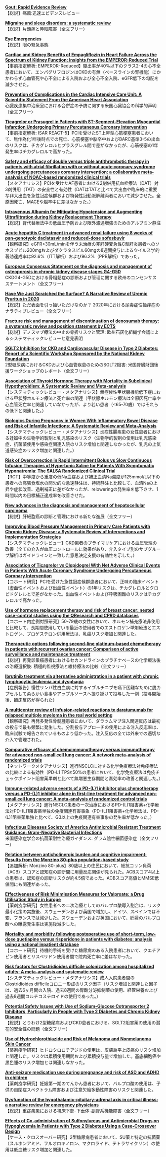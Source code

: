 [**Gout: Rapid Evidence Review**](https://pubmed.ncbi.nlm.nih.gov/33118789/)  
【総説】痛風:迅速エビデンスレビュー

[**Migraine and sleep disorders: a systematic review**](https://pubmed.ncbi.nlm.nih.gov/33109076/)  
【総説】片頭痛と睡眠障害（全文フリー）

[**Eye Emergencies**](https://pubmed.ncbi.nlm.nih.gov/33118787/)  
【総説】眼の緊急事態

[**Cardiac and Kidney Benefits of Empagliflozin in Heart Failure Across the Spectrum of Kidney Function: Insights from the EMPEROR-Reduced Trial**](https://pubmed.ncbi.nlm.nih.gov/33095032/)  
【事前指定解析: EMPEROR-Reduced】駆出率が40%以下のクラス2-4の心不全患者において、エンパグリフロジンはCKDの有無（ベースラインの腎機能）にかかわらず心血管死や心不全による入院および全心不全入院、eGFR低下の勾配を減少させた。

[**Prevention of Complications in the Cardiac Intensive Care Unit: A Scientific Statement From the American Heart Association**](https://pubmed.ncbi.nlm.nih.gov/33115261/)  
心臓疾患集中治療室における合併症の予防に関する米国心臓協会の科学的声明（全文フリー）

[**Ticagrelor or Prasugrel in Patients with ST-Segment-Elevation Myocardial Infarction Undergoing Primary Percutaneous Coronary Intervention**](https://pubmed.ncbi.nlm.nih.gov/33115278/)  
【事前指定解析: ISAR REACT-5】PCIを受けたST上昇型心筋梗塞患者において、無作為化1年後時点での死亡、心筋梗塞や脳卒中およびBARC基準3-5の出血のリスクは、チカグレロルとプラスグレル間で差がなかったが、心筋梗塞の1年発生率はチカグレロルで高かった。

[**Safety and efficacy of double versus triple antithrombotic therapy in patients with atrial fibrillation with or without acute coronary syndrome undergoing percutaneous coronary intervention: a collaborative meta-analysis of NOAC-based randomized clinical trials**](https://pubmed.ncbi.nlm.nih.gov/33119069/)  
【メタアナリシス】PCIを受けたAF患者における2剤併用抗血栓療法（DAT）対3剤併用（TAT）の安全性と有効性（DATはTATと比べて大出血や臨床的に重要な非大出血を急性冠症候群および特発性冠動脈解離両者において減少させた。全原因死亡、MACEや脳卒中に差はなかった。）

[**Intravenous Albumin for Mitigating Hypotension and Augmenting Ultrafiltration during Kidney Replacement Therapy**](https://pubmed.ncbi.nlm.nih.gov/33115729/)  
【総説】腎代替療法中の低血圧予防および限外濾過増強のためのアルブミン静注

[**Acute hepatitis C treatment in advanced renal failure using 8 weeks of pan-genotypic daclatasvir and reduced-dose sofosbuvir**](https://pubmed.ncbi.nlm.nih.gov/33097949/)  
【観察研究】eGFR<30mL/minを伴う未治療の非肝硬変急性C型肝炎患者へのソホスブビル200mgおよびダクラタスビル60mgの8週間投与によるウイルス学的著効達成率は92.6%（ITT解析）および96.2%（PPB解析）であった。

[**European Consensus Statement on the diagnosis and management of osteoporosis in chronic kidney disease stages G4-G5D**](https://pubmed.ncbi.nlm.nih.gov/33098421/)  
CKDG4-G5Dにおける骨粗鬆症の診断および管理に関する欧州のコンセンサスステートメント（全文フリー）

[**Have We Just Scratched the Surface? A Narrative Review of Uremic Pruritus in 2020**](https://pubmed.ncbi.nlm.nih.gov/33117546/)  
【総説】ただ表面を引っ掻いただけなのか？ 2020年における尿毒症性掻痒症のナラティブレビュー（全文フリー）

[**Fracture risk and management of discontinuation of denosumab therapy: a systematic review and position statement by ECTS**](https://pubmed.ncbi.nlm.nih.gov/33103722/)  
【総説】デノスマブ療法の中止の骨折リスクと管理: 欧州石灰化組織学会議によるシステマティックレビューと意見表明

[**SGLT2 Inhibition for CKD and Cardiovascular Disease in Type 2 Diabetes: Report of a Scientific Workshop Sponsored by the National Kidney Foundation**](https://pubmed.ncbi.nlm.nih.gov/33106255/)  
2型糖尿病におけるCKDおよび心血管疾患のためのSGLT2阻害: 米国腎臓財団後援ワークショップのレポート（全文フリー）

[**Association of Thyroid Hormone Therapy with Mortality in Subclinical Hypothyroidism: A Systematic Review and Meta-analysis**](https://pubmed.ncbi.nlm.nih.gov/33107557/)  
【システマティックレビュー・メタアナリシス】無症候性甲状腺機能低下症における甲状腺ホルモン療法と死亡率の関連（甲状腺ホルモン療法は全原因死亡率や心血管死亡率と関連していなかったが、より若い患者（<65-70歳）ではそれらの低下と関連した。）

[**Biologics During Pregnancy in Women With Inflammatory Bowel Disease and Risk of Infantile Infections: A Systematic Review and Meta-Analysis**](https://pubmed.ncbi.nlm.nih.gov/33110017/)  
【システマティックレビュー・メタアナリシス】炎症性腸疾患の女性患者における妊娠中の生物学的製剤と乳児感染のリスク（生物学的製剤の使用は乳児感染症、抗菌薬使用や感染症関連入院のリスク増加と関連しなかったが、乳児の上気道感染症のリスク増加と関連した。）

[**Risk of Overcorrection in Rapid Intermittent Bolus vs Slow Continuous Infusion Therapies of Hypertonic Saline for Patients With Symptomatic Hyponatremia: The SALSA Randomized Clinical Trial**](https://pubmed.ncbi.nlm.nih.gov/33104189/)  
【RCT】中等度から重度の低Na血症および補正血清Na濃度が125mmol/L以下の患者への高張食塩水の間欠的な急速静注は、持続静注と比較して、血清Naの上昇や症状改善、過剰補正に差がなかったが、reloweringの発生率を低下させ、1時間以内の目標補正達成率を改善させた。

[**New advances in the diagnosis and management of hepatocellular carcinoma**](https://pubmed.ncbi.nlm.nih.gov/33106289/)  
【総説】肝細胞癌の診断と管理における新たな進展（全文フリー）

[**Improving Blood Pressure Management in Primary Care Patients with Chronic Kidney Disease: a Systematic Review of Interventions and Implementation Strategies**](https://pubmed.ncbi.nlm.nih.gov/33107008/)  
【システマティックレビュー】CKD患者のプライマリケアにおける血圧管理の改善（全ての介入が血圧コントロールに効果があり、介入タイプ別のサブグループ解析はガイドラインと一致した意思決定支援の有効性を示した。）

[**Association of Ticagrelor vs Clopidogrel With Net Adverse Clinical Events in Patients With Acute Coronary Syndrome Undergoing Percutaneous Coronary Intervention**](https://pubmed.ncbi.nlm.nih.gov/33107944/)  
【コホート研究】PCIを受けた急性冠症候群患者において、正味の臨床イベント（虚血性イベントおよび出血性イベント）の1年リスクは、チカグレロルとクロピドグレルとで差がなかった。出血性イベントおよび呼吸困難のリスクはチカグレロルで高かった。

[**Use of hormone replacement therapy and risk of breast cancer: nested case-control studies using the QResearch and CPRD databases**](https://pubmed.ncbi.nlm.nih.gov/33115755/)  
【コホート内症例対照研究】50-79歳の女性において、ホルモン補充療法非使用と比較して、長期間使用している最近の使用者でのエストロゲン単剤療法とエストロゲン、プロゲステロン併用療法は、乳癌リスク増加と関連した。

[**Therapeutic options following second-line platinum-based chemotherapy in patients with recurrent ovarian cancer: Comparison of active surveillance and maintenance treatment**](https://pubmed.ncbi.nlm.nih.gov/33099187/)  
【総説】再発卵巣癌患者におけるセカンドラインのプラチナベースの化学療法後の治療選択肢: 積極的監視療法と維持療法の比較（全文フリー）

[**Ibrutinib treatment via alternative administration in a patient with chronic lymphocytic leukemia and dysphagia**](https://pubmed.ncbi.nlm.nih.gov/33106104/)  
【症例報告】慢性リンパ性白血病に対するイブルチニブを嚥下困難なために脱カプセルして柔らかい食事やアップルソースへ振り掛けて投与した一例（投与開始後、臨床反応が得られた）

[**A multicenter review of infusion-related reactions to daratumumab for relapsed multiple myeloma in the real world setting**](https://pubmed.ncbi.nlm.nih.gov/33108988/)  
【観察研究】再発多発性骨髄腫患者において、ダラツムマブ注入関連反応は最初の投与で最も頻繁に発生した。分割投与アプローチの使用による注入反応率は、臨床試験で報告されているものより低かった。注入反応の全ては外来での適切な介入で管理された。

[**Comparative efficacy of chemoimmunotherapy versus immunotherapy for advanced non-small cell lung cancer: A network meta-analysis of randomized trials**](https://pubmed.ncbi.nlm.nih.gov/33119177/)  
【ネットワークメタアナリシス】進行NSCLCに対する化学免疫療法対免疫療法の比較による有効性（PD-L1 TPS≥50%の患者において、化学免疫療法は免疫チェックポイント阻害薬単剤と比べて無増悪生存期間と奏効率の改善と関連した。）

[**Immune-related adverse events of a PD-(L)1 inhibitor plus chemotherapy versus a PD-(L)1 inhibitor alone in first-line treatment for advanced non-small cell lung cancer: A meta-analysis of randomized control trials**](https://pubmed.ncbi.nlm.nih.gov/33119182/)  
【メタアナリシス】進行NSCLC患者の一次治療におけるPD-(L)1阻害薬+化学療法対PD-(L)1阻害薬単独の免疫関連有害事象（PD-(L)1阻害薬+化学療法は、PD-(L)1阻害薬単独と比べて、G3以上の免疫関連有害事象の発生率が低かった。）

[**Infectious Diseases Society of America Antimicrobial Resistant Treatment Guidance: Gram-Negative Bacterial Infections**](https://pubmed.ncbi.nlm.nih.gov/33106864/)  
米国感染症学会の抗菌薬耐性治療ガイダンス: グラム陰性細菌感染症（全文フリー）

[**Relation between anticholinergic burden and cognitive impairment: Results from the Monzino 80-plus population-based study**](https://pubmed.ncbi.nlm.nih.gov/33098318/)  
【追加解析: Monzino 80-plus】80歳以上の住民において、総抗コリン負荷（ACB）スコアと認知症の診断間に用量反応関係が見られた。ACBスコア4以上の患者は、認知症の診断リスクが約4.5倍であった。ACBスコア高値とMMSE低値間にも関連があった。

[**Effectiveness of Risk Minimisation Measures for Valproate: a Drug Utilisation Study in Europe**](https://pubmed.ncbi.nlm.nih.gov/33108674/)  
【薬剤疫学研究】女性患者への二次治療としてのバルプロ酸導入割合は、リスク最小化策の実施後、スウェーデンおよび英国で増加し、ドイツ、スペインでは不変、フランスでは減少した。スウェーデンおよび英国において、妊婦のバルプロ酸への曝露発生率は実施後減少した。

[**Mortality and morbidity following postoperative use of short-term, low-dose quetiapine versus risperidone in patients with diabetes: analysis using a national inpatient database**](https://pubmed.ncbi.nlm.nih.gov/33111396/)  
【コホート研究】待機的手術を受けた糖尿病のある入院患者において、クエチアピン使用者とリスペリドン使用者間で院内死亡率に差はなかった。

[**Risk factors for Clostridioides difficile colonization among hospitalized adults: A meta-analysis and systematic review**](https://pubmed.ncbi.nlm.nih.gov/33118886/)  
【システマティックレビュー・メタアナリシス】成人入院患者間のClostridioides difficileコロニー形成のリスク因子（リスク増加と関連した因子は、過去6ヶ月間の入院、過去8週間の胃酸分泌抑制薬の使用、経管栄養および過去8週間コルチコステロイドの使用であった。）

[**Potential Safety Issues with Use of Sodium-Glucose Cotransporter 2 Inhibitors, Particularly in People with Type 2 Diabetes and Chronic Kidney Disease**](https://pubmed.ncbi.nlm.nih.gov/33095409/)  
【総説】とりわけ2型糖尿病およびCKD患者における、SGLT2阻害薬の使用の潜在的安全性の問題（全文フリー）

[**Use of Hydrochlorothiazide and Risk of Melanoma and Nonmelanoma Skin Cancer**](https://pubmed.ncbi.nlm.nih.gov/33104975/)  
【薬剤疫学研究】ヒドロクロロチアジドの使用は、皮膚扁平上皮癌のリスク増加と関連した。リスクは累積使用期間および累積投与量で増加した。基底細胞癌や黒色腫のリスク増加とは関連しなかった。

[**Anti-seizure medication use during pregnancy and risk of ASD and ADHD in children**](https://pubmed.ncbi.nlm.nih.gov/33115775/)  
【薬剤疫学研究】妊娠第一期のてんかん患者において、バルプロ酸の使用は、子供の自閉症スペクトラム障害および注意欠陥多動性障害のリスクと関連した。

[**Dysfunction of the hypothalamic-pituitary-adrenal axis in critical illness: a narrative review for emergency physicians**](https://pubmed.ncbi.nlm.nih.gov/33108130/)  
【総説】重症疾患における視床下部-下垂体-副腎系機能障害（全文フリー）

[**Effects of Co-administration of Sulfonylureas and Antimicrobial Drugs on Hypoglycemia in Patients with Type 2 Diabetes Using a Case-Crossover Design**](https://pubmed.ncbi.nlm.nih.gov/33112454/)  
【ケース・クロスオーバー研究】2型糖尿病患者において、SU薬と特定の抗菌薬（スルホンアミド、フルオロキノロン、マクロライド、テトラサイクリン）の使用は低血糖リスク増加と関連した。
